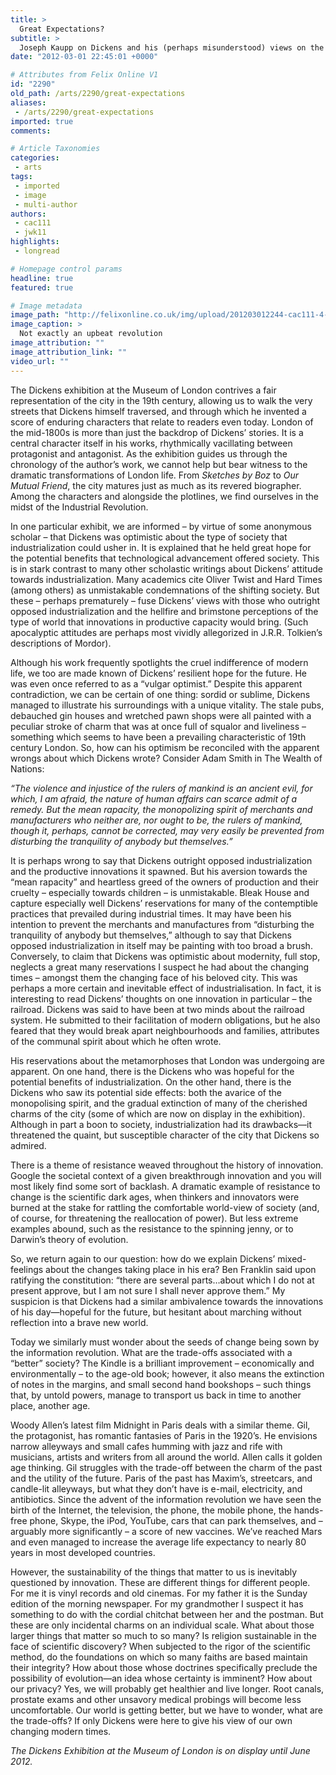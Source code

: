 ```yaml
---
title: >
  Great Expectations?
subtitle: >
  Joseph Kaupp on Dickens and his (perhaps misunderstood) views on the Industrial Revolution
date: "2012-03-01 22:45:01 +0000"

# Attributes from Felix Online V1
id: "2290"
old_path: /arts/2290/great-expectations
aliases:
 - /arts/2290/great-expectations
imported: true
comments:

# Article Taxonomies
categories:
 - arts
tags:
 - imported
 - image
 - multi-author
authors:
 - cac111
 - jwk11
highlights:
 - longread

# Homepage control params
headline: true
featured: true

# Image metadata
image_path: "http://felixonline.co.uk/img/upload/201203012244-cac111-4-14-hine-breakerboys-01139u11.jpg"
image_caption: >
  Not exactly an upbeat revolution
image_attribution: ""
image_attribution_link: ""
video_url: ""
---
```


The Dickens exhibition at the Museum of London contrives a fair representation of the city in the 19th century, allowing us to walk the very streets that Dickens himself traversed, and through which he invented a score of enduring characters that relate to readers even today. London of the mid-1800s is more than just the backdrop of Dickens’ stories. It is a central character itself in his works, rhythmically vacillating between protagonist and antagonist. As the exhibition guides us through the chronology of the author’s work, we cannot help but bear witness to the dramatic transformations of London life. From _Sketches by Boz_ to _Our Mutual Friend_, the city matures just as much as its revered biographer. Among the characters and alongside the plotlines, we find ourselves in the midst of the Industrial Revolution.

In one particular exhibit, we are informed – by virtue of some anonymous scholar – that Dickens was optimistic about the type of society that industrialization could usher in. It is explained that he held great hope for the potential benefits that technological advancement offered society. This is in stark contrast to many other scholastic writings about Dickens’ attitude towards industrialization. Many academics cite Oliver Twist and Hard Times (among others) as unmistakable condemnations of the shifting society. But these – perhaps prematurely – fuse Dickens’ views with those who outright opposed industrialization and the hellfire and brimstone perceptions of the type of world that innovations in productive capacity would bring. (Such apocalyptic attitudes are perhaps most vividly allegorized in J.R.R. Tolkien’s descriptions of Mordor).

Although his work frequently spotlights the cruel indifference of modern life, we too are made known of Dickens’ resilient hope for the future. He was even once referred to as a “vulgar optimist.” Despite this apparent contradiction, we can be certain of one thing: sordid or sublime, Dickens managed to illustrate his surroundings with a unique vitality. The stale pubs, debauched gin houses and wretched pawn shops were all painted with a peculiar stroke of charm that was at once full of squalor and liveliness – something which seems to have been a prevailing characteristic of 19th century London.
 So, how can his optimism be reconciled with the apparent wrongs about which Dickens wrote? Consider Adam Smith in The Wealth of Nations:

_“The violence and injustice of the rulers of mankind is an ancient evil, for which, I am afraid, the nature of human affairs can scarce admit of a remedy. But the mean rapacity, the monopolizing spirit of merchants and manufacturers who neither are, nor ought to be, the rulers of mankind, though it, perhaps, cannot be corrected, may very easily be prevented from disturbing the tranquility of anybody but themselves.”_

It is perhaps wrong to say that Dickens outright opposed industrialization and the productive innovations it spawned. But his aversion towards the “mean rapacity” and heartless greed of the owners of production and their cruelty – especially towards children – is unmistakable. Bleak House and capture especially well Dickens’ reservations for many of the contemptible practices that prevailed during industrial times. It may have been his intention to prevent the merchants and manufactures from “disturbing the tranquility of anybody but themselves,” although to say that Dickens opposed industrialization in itself may be painting with too broad a brush. Conversely, to claim that Dickens was optimistic about modernity, full stop, neglects a great many reservations I suspect he had about the changing times – amongst them the changing face of his beloved city. This was perhaps a more certain and inevitable effect of industrialisation. In fact, it is interesting to read Dickens’ thoughts on one innovation in particular – the railroad. Dickens was said to have been at two minds about the railroad system. He submitted to their facilitation of modern obligations, but he also feared that they would break apart neighbourhoods and families, attributes of the communal spirit about which he often wrote.

His reservations about the metamorphoses that London was undergoing are apparent. On one hand, there is the Dickens who was hopeful for the potential benefits of industrialization. On the other hand, there is the Dickens who saw its potential side effects: both the avarice of the monopolising spirit, and the gradual extinction of many of the cherished charms of the city (some of which are now on display in the exhibition). Although in part a boon to society, industrialization had its drawbacks—it threatened the quaint, but susceptible character of the city that Dickens so admired.

There is a theme of resistance weaved throughout the history of innovation. Google the societal context of a given breakthrough innovation and you will most likely find some sort of backlash. A dramatic example of resistance to change is the scientific dark ages, when thinkers and innovators were burned at the stake for rattling the comfortable world-view of society (and, of course, for threatening the reallocation of power). But less extreme examples abound, such as the resistance to the spinning jenny, or to Darwin’s theory of evolution.

So, we return again to our question: how do we explain Dickens’ mixed-feelings about the changes taking place in his era? Ben Franklin said upon ratifying the constitution: “there are several parts…about which I do not at present approve, but I am not sure I shall never approve them.” My suspicion is that Dickens had a similar ambivalence towards the innovations of his day—hopeful for the future, but hesitant about marching without reflection into a brave new world.

Today we similarly must wonder about the seeds of change being sown by the information revolution. What are the trade-offs associated with a “better” society? The Kindle is a brilliant improvement – economically and environmentally – to the age-old book; however, it also means the extinction of notes in the margins, and small second hand bookshops – such things that, by untold powers, manage to transport us back in time to another place, another age.

Woody Allen’s latest film Midnight in Paris deals with a similar theme. Gil, the protagonist, has romantic fantasies of Paris in the 1920’s. He envisions narrow alleyways and small cafes humming with jazz and rife with musicians, artists and writers from all around the world. Allen calls it golden age thinking. Gil struggles with the trade-off between the charm of the past and the utility of the future. Paris of the past has Maxim’s, streetcars, and candle-lit alleyways, but what they don’t have is e-mail, electricity, and antibiotics. Since the advent of the information revolution we have seen the birth of the Internet, the television, the phone, the mobile phone, the hands-free phone, Skype, the iPod, YouTube, cars that can park themselves, and – arguably more significantly – a score of new vaccines. We’ve reached Mars and even managed to increase the average life expectancy to nearly 80 years in most developed countries.

However, the sustainability of the things that matter to us is inevitably questioned by innovation. These are different things for different people. For me it is vinyl records and old cinemas. For my father it is the Sunday edition of the morning newspaper. For my grandmother I suspect it has something to do with the cordial chitchat between her and the postman. But these are only incidental charms on an individual scale. What about those larger things that matter so much to so many? Is religion sustainable in the face of scientific discovery? When subjected to the rigor of the scientific method, do the foundations on which so many faiths are based maintain their integrity? How about those whose doctrines specifically preclude the possibility of evolution—an idea whose certainty is imminent? How about our privacy? Yes, we will probably get healthier and live longer. Root canals, prostate exams and other unsavory medical probings will become less uncomfortable. Our world is getting better, but we have to wonder, what are the trade-offs? If only Dickens were here to give his view of our own changing modern times.

_The Dickens Exhibition at the Museum of London is on display until June 2012._
